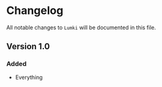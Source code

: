 # Changelog

All notable changes to `Lumki` will be documented in this file.

## Version 1.0

### Added
- Everything
